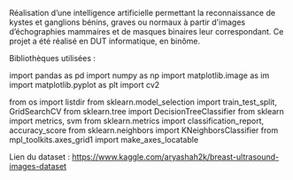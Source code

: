 Réalisation d’une intelligence artificielle permettant la reconnaissance de kystes et ganglions bénins, graves ou normaux à partir d'images d’échographies mammaires et de masques binaires leur correspondant.
Ce projet a été réalisé en DUT informatique, en binôme.

Bibliothèques utilisées :

import pandas as pd
import numpy as np
import matplotlib.image as im
import matplotlib.pyplot as plt
import cv2

from os import listdir
from sklearn.model_selection import train_test_split, GridSearchCV
from sklearn.tree import DecisionTreeClassifier
from sklearn import metrics, svm
from sklearn.metrics import classification_report, accuracy_score
from sklearn.neighbors import KNeighborsClassifier
from mpl_toolkits.axes_grid1 import make_axes_locatable



Lien du dataset :
https://www.kaggle.com/aryashah2k/breast-ultrasound-images-dataset
